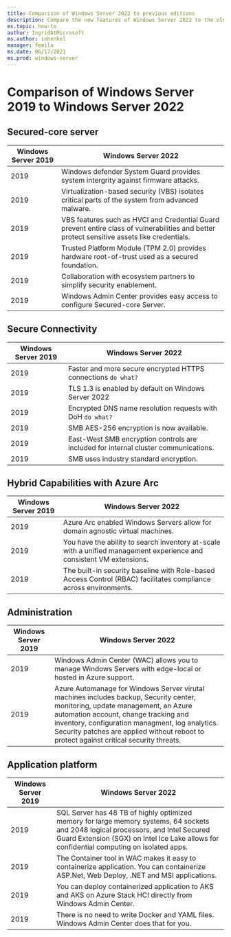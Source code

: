 ```yaml
---
title: Comparison of Windows Server 2022 to previous editions
description: Compare the new features of Windows Server 2022 to the older versions.
ms.topic: how-to
author: IngridAtMicrosoft
ms.author: inhenkel
manager: femila
ms.date: 06/17/2021
ms.prod: windows-server
---
```


# Comparison of Windows Server 2019 to Windows Server 2022

## Secured-core server

| Windows Server 2019 | Windows Server 2022 |
| --- | --- |
| 2019 | Windows defender System Guard provides system intergrity against firmware attacks. |
| 2019 | Virtualization-based security (VBS) isolates critical parts of the system from advanced malware. |
| 2019 | VBS features such as HVCI and Credential Guard prevent entire class of vulnerabilities and better protect sensitive assets like credentials.|
| 2019 | Trusted Platform Module (TPM 2.0) provides hardware root-of-trust used as a secured foundation.|
| 2019 | Collaboration with ecosystem partners to simplify security enablement.|
| 2019 | Windows Admin Center provides easy access to configure Secured-core Server.|

## Secure Connectivity

| Windows Server 2019 | Windows Server 2022 |
| --- | --- |
| 2019 | Faster and more secure encrypted HTTPS connections `do what?` |
| 2019 | TLS 1.3 is enabled by default on Windows Server 2022 |
| 2019 | Encrypted DNS name resolution requests with DoH `do what?` |
| 2019 | SMB AES-256 encryption is now available.|
| 2019 | East-West SMB encryption controls are included for internal cluster communications.|
| 2019 | SMB uses industry standard encryption.|

## Hybrid Capabilities with Azure Arc

| Windows Server 2019 | Windows Server 2022 |
| --- | --- |
| 2019 | Azure Arc enabled Windows Servers allow for domain agnostic virtual machines. |
| 2019 | You have the ability to search inventory at-scale with a unified management experience and consistent VM extensions. |
| 2019 | The built-in security baseline with Role-based Access Control (RBAC) facilitates compliance across environments.|

## Administration

| Windows Server 2019 | Windows Server 2022 |
| --- | --- |
| 2019 | Windows Admin Center (WAC) allows you to manage Windows Servers with edge-local or hosted in Azure support. |
| 2019 | Azure Automanage for Windows Server virutal machines includes backup, Security center, monitoring, update management, an Azure automation account, change tracking and inventory, configuration managment, log analytics. Security patches are applied without reboot to protect against critical security threats.|

## Application platform

| Windows Server 2019 | Windows Server 2022 |
| --- | --- |
| 2019 | SQL Server has 48 TB of highly optimized memory for large memory systems, 64 sockets and 2048 logical processors, and Intel Secured Guard Extension (SGX) on Intel Ice Lake allows for confidential computing on isolated apps. |
| 2019 | The Container tool in WAC makes it easy to containerize application.  You can containerize ASP.Net, Web Deploy, .NET and MSI applications. |
| 2019 | You can deploy containerized application to AKS and AKS on Azure Stack HCI directly from Windows Admin Center.|
| 2019 | There is no need to write Docker and YAML files.  Windows Admin Center does that for you. |
